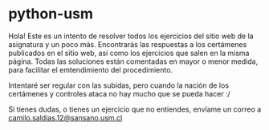 python-usm
==========

Hola!
Este es un intento de resolver todos los ejercicios del sitio web de la asignatura y un poco más. Encontrarás las respuestas a los certámenes publicados en el sitio web, así como los ejercicios que salen en la misma página. Todas las soluciones están comentadas en mayor o menor medida, para facilitar el emtendimiento del procedimiento.

Intentaré ser regular con las subidas, pero cuando la nación de los certámenes y controles ataca no hay mucho que se pueda hacer :/

Si tienes dudas, o tienes un ejercicio que no entiendes, envíame un correo a camilo.saldias.12@sansano.usm.cl